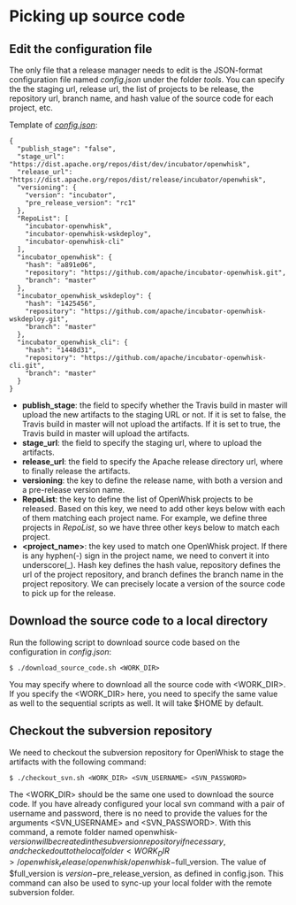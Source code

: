 <!--
#
# Licensed to the Apache Software Foundation (ASF) under one or more contributor
# license agreements.  See the NOTICE file distributed with this work for additional
# information regarding copyright ownership.  The ASF licenses this file to you
# under the Apache License, Version 2.0 (the # "License"); you may not use this
# file except in compliance with the License.  You may obtain a copy of the License
# at:
#
# http://www.apache.org/licenses/LICENSE-2.0
#
# Unless required by applicable law or agreed to in writing, software distributed
# under the License is distributed on an "AS IS" BASIS, WITHOUT WARRANTIES OR
# CONDITIONS OF ANY KIND, either express or implied.  See the License for the
# specific language governing permissions and limitations under the License.
#
-->

# Picking up source code

## Edit the configuration file

The only file that a release manager needs to edit is the JSON-format configuration file named _config.json_ under the
folder _tools_. You can specify the the staging url, release url, the list of projects to be release, the repository url,
branch name, and hash value of the source code for each project, etc.

Template of [_config.json_](../tools/config.json):

```
{
  "publish_stage": "false",
  "stage_url": "https://dist.apache.org/repos/dist/dev/incubator/openwhisk",
  "release_url": "https://dist.apache.org/repos/dist/release/incubator/openwhisk",
  "versioning": {
    "version": "incubator",
    "pre_release_version": "rc1"
  },
  "RepoList": [
    "incubator-openwhisk",
    "incubator-openwhisk-wskdeploy",
    "incubator-openwhisk-cli"
  ],
  "incubator_openwhisk": {
    "hash": "a891e06",
    "repository": "https://github.com/apache/incubator-openwhisk.git",
    "branch": "master"
  },
  "incubator_openwhisk_wskdeploy": {
    "hash": "1425456",
    "repository": "https://github.com/apache/incubator-openwhisk-wskdeploy.git",
    "branch": "master"
  },
  "incubator_openwhisk_cli": {
    "hash": "1448d31",
    "repository": "https://github.com/apache/incubator-openwhisk-cli.git",
    "branch": "master"
  }
}
```
  - **publish_stage**: the field to specify whether the Travis build in master will upload the new artifacts to the staging
  URL or not. If it is set to false, the Travis build in master will not upload the artifacts. If it is set to true, the
  Travis build in master will upload the artifacts.
  - **stage_url**: the field to specify the staging url, where to upload the artifacts.
  - **release_url**: the field to specify the Apache release directory url, where to finally release the artifacts.
  - **versioning**: the key to define the release name, with both a version and a pre-release version name.
  - **RepoList**: the key to define the list of OpenWhisk projects to be released. Based on this key, we need to add other
  keys below with each of them matching each project name. For example, we define three projects in _RepoList_, so we
  have three other keys below to match each project.
  - **<project_name>**: the key used to match one OpenWhisk project. If there is any hyphen(-) sign in the project name, we need
  to convert it into underscore(_). Hash key defines the hash value, repository defines the url of the project repository,
  and branch defines the branch name in the project repository. We can precisely locate a version of the source code to
  pick up for the release.

## Download the source code to a local directory

Run the following script to download source code based on the configuration in _config.json_:
```
$ ./download_source_code.sh <WORK_DIR>
```
You may specify where to download all the source code with <WORK_DIR>. If you specify the <WORK_DIR> here, you need to
specify the same value as well to the sequential scripts as well. It will take $HOME by default.

## Checkout the subversion repository

We need to checkout the subversion repository for OpenWhisk to stage the artifacts with the following command:
```
$ ./checkout_svn.sh <WORK_DIR> <SVN_USERNAME> <SVN_PASSWORD>
```

The <WORK_DIR> should be the same one used to download the source code. If you have already configured your local
svn command with a pair of username and password, there is no need to provide the values for the arguments <SVN_USERNAME>
and <SVN_PASSWORD>. With this command, a remote folder named openwhisk-$version will be created in the subversion
repository if necessary, and checked out to the local folder <WORK_DIR>/openwhisk_release/openwhisk/openwhisk-$full_version.
The value of $full_version is $version-$pre_release_version, as defined in config.json. This command can also be used to
sync-up your local folder with the remote subversion folder.